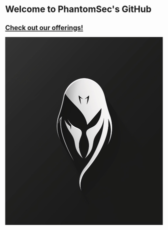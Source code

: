 # Welcome to PhantomSec's GitHub

## [Check out our offerings!](https://phantomsec.tools)

<div align="center">
  <img src="https://github.com/PhantomSecurityGroup/.github/blob/ca3168f224545e88545ea113705a45122d7d3352/profile/BigLogo.jpeg" width="600" height="600"/>
</div>
